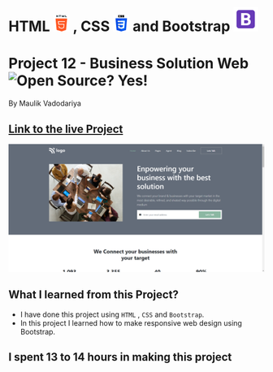 # HTML ![](./readme-images/html-5-img.png) , CSS ![](./readme-images/css-3-img.png) and Bootstrap ![](./readme-images/bootstrap-img.png)

# Project 12 - Business Solution Web ![Open Source? Yes!](https://badgen.net/badge/Open%20Source%20%3F/Yes%21/blue?icon=github)

By Maulik Vadodariya

## [Link to the live Project](https://business-solution-web.netlify.app/)

![Completed Website](./readme-images/ScreenShot-20221117190756.png)

## What I learned from this Project?

- I have done this project using `HTML` ,  `CSS` and `Bootstrap`.
- In this project I learned how to make responsive web design using Bootstrap.

## I spent 13 to 14 hours in making this project

